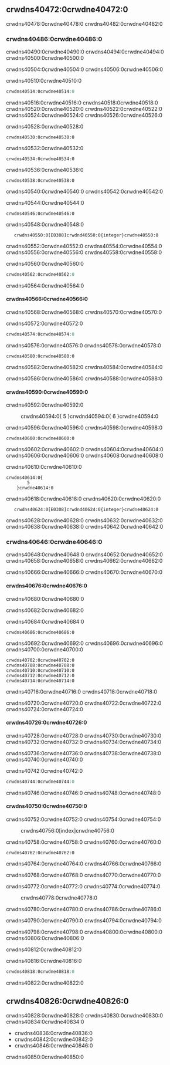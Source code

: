 ## crwdns40472:0crwdne40472:0

crwdns40478:0crwdne40478:0 crwdns40482:0crwdne40482:0

### crwdns40486:0crwdne40486:0

crwdns40490:0crwdne40490:0 crwdns40494:0crwdne40494:0 crwdns40500:0crwdne40500:0

crwdns40504:0crwdne40504:0 crwdns40506:0crwdne40506:0

<span class="filename">crwdns40510:0crwdne40510:0</span>

```rust
crwdns40514:0crwdne40514:0
```

crwdns40516:0crwdne40516:0 crwdns40518:0crwdne40518:0 crwdns40520:0crwdne40520:0 crwdns40522:0crwdne40522:0 crwdns40524:0crwdne40524:0 crwdns40526:0crwdne40526:0

crwdns40528:0crwdne40528:0

```text
crwdns40530:0crwdne40530:0
```

crwdns40532:0crwdne40532:0

```rust,ignore
crwdns40534:0crwdne40534:0
```

crwdns40536:0crwdne40536:0

```text
crwdns40538:0crwdne40538:0
```

crwdns40540:0crwdne40540:0 crwdns40542:0crwdne40542:0

<span class="filename">crwdns40544:0crwdne40544:0</span>

```rust,ignore
crwdns40546:0crwdne40546:0
```

crwdns40548:0crwdne40548:0

```text
   crwdns40550:0[E0308]crwdnd40550:0{integer}crwdne40550:0
```

crwdns40552:0crwdne40552:0 crwdns40554:0crwdne40554:0 crwdns40556:0crwdne40556:0 crwdns40558:0crwdne40558:0

<span class="filename">crwdns40560:0crwdne40560:0</span>

```rust
crwdns40562:0crwdne40562:0
```

crwdns40564:0crwdne40564:0

#### crwdns40566:0crwdne40566:0

crwdns40568:0crwdne40568:0 crwdns40570:0crwdne40570:0

<span class="filename">crwdns40572:0crwdne40572:0</span>

```rust
crwdns40574:0crwdne40574:0
```

crwdns40576:0crwdne40576:0 crwdns40578:0crwdne40578:0

```text
crwdns40580:0crwdne40580:0
```

crwdns40582:0crwdne40582:0 crwdns40584:0crwdne40584:0

crwdns40586:0crwdne40586:0 crwdns40588:0crwdne40588:0

#### crwdns40590:0crwdne40590:0

crwdns40592:0crwdne40592:0

<figure>
crwdns40594:0{
        5
    }crwdnd40594:0{
        6
    }crwdne40594:0
</figure>

crwdns40596:0crwdne40596:0 crwdns40598:0crwdne40598:0

```text
crwdns40600:0crwdne40600:0
```

crwdns40602:0crwdne40602:0 crwdns40604:0crwdne40604:0 crwdns40606:0crwdne40606:0 crwdns40608:0crwdne40608:0

<span class="filename">crwdns40610:0crwdne40610:0</span>

```rust,ignore
crwdns40614:0{
        5
    }crwdne40614:0
```

crwdns40618:0crwdne40618:0 crwdns40620:0crwdne40620:0

```text
   crwdns40624:0[E0308]crwdnd40624:0{integer}crwdne40624:0
```

crwdns40628:0crwdne40628:0 crwdns40632:0crwdne40632:0 crwdns40638:0crwdne40638:0 crwdns40642:0crwdne40642:0

### crwdns40646:0crwdne40646:0

crwdns40648:0crwdne40648:0 crwdns40652:0crwdne40652:0 crwdns40658:0crwdne40658:0 crwdns40662:0crwdne40662:0

crwdns40666:0crwdne40666:0 crwdns40670:0crwdne40670:0

#### crwdns40676:0crwdne40676:0

crwdns40680:0crwdne40680:0

crwdns40682:0crwdne40682:0

<span class="filename">crwdns40684:0crwdne40684:0</span>

```rust,ignore
crwdns40686:0crwdne40686:0
```

crwdns40692:0crwdne40692:0 crwdns40696:0crwdne40696:0 crwdns40700:0crwdne40700:0

```text
crwdns40702:0crwdne40702:0
crwdns40708:0crwdne40708:0
crwdns40710:0crwdne40710:0
crwdns40712:0crwdne40712:0
crwdns40714:0crwdne40714:0
```

crwdns40716:0crwdne40716:0 crwdns40718:0crwdne40718:0

crwdns40720:0crwdne40720:0 crwdns40722:0crwdne40722:0 crwdns40724:0crwdne40724:0

#### crwdns40726:0crwdne40726:0

crwdns40728:0crwdne40728:0 crwdns40730:0crwdne40730:0 crwdns40732:0crwdne40732:0 crwdns40734:0crwdne40734:0

crwdns40736:0crwdne40736:0 crwdns40738:0crwdne40738:0 crwdns40740:0crwdne40740:0

<span class="filename">crwdns40742:0crwdne40742:0</span>

```rust
crwdns40744:0crwdne40744:0
```

crwdns40746:0crwdne40746:0 crwdns40748:0crwdne40748:0

#### crwdns40750:0crwdne40750:0

crwdns40752:0crwdne40752:0 crwdns40754:0crwdne40754:0

<figure>
crwdns40756:0[index]crwdne40756:0
</figure>

crwdns40758:0crwdne40758:0 crwdns40760:0crwdne40760:0

```text
crwdns40762:0crwdne40762:0
```

crwdns40764:0crwdne40764:0 crwdns40766:0crwdne40766:0

crwdns40768:0crwdne40768:0 crwdns40770:0crwdne40770:0

crwdns40772:0crwdne40772:0 crwdns40774:0crwdne40774:0

<figure>
crwdns40778:0crwdne40778:0
</figure>

crwdns40780:0crwdne40780:0 crwdns40786:0crwdne40786:0

crwdns40790:0crwdne40790:0 crwdns40794:0crwdne40794:0

crwdns40798:0crwdne40798:0 crwdns40800:0crwdne40800:0 crwdns40806:0crwdne40806:0

crwdns40812:0crwdne40812:0

<span class="filename">crwdns40816:0crwdne40816:0</span>

```rust
crwdns40818:0crwdne40818:0
```

crwdns40822:0crwdne40822:0

## crwdns40826:0crwdne40826:0

crwdns40828:0crwdne40828:0 crwdns40830:0crwdne40830:0 crwdns40834:0crwdne40834:0

* crwdns40836:0crwdne40836:0
* crwdns40842:0crwdne40842:0
* crwdns40846:0crwdne40846:0

crwdns40850:0crwdne40850:0
